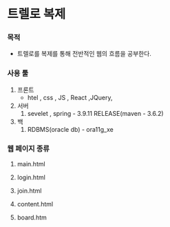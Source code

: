 # 트렐로 복제

### 목적

- 트렐로를 복제를 통해 전반적인 웹의 흐름을 공부한다.

### 사용 툴

1. 프론트
   - htel , css , JS , React ,JQuery, 
2. 서버
   1. sevelet , spring - 3.9.11 RELEASE(maven - 3.6.2)
3. 백
   1. RDBMS(oracle db)  - ora11g_xe

### 웹 페이지 종류

1. main.html

2. login.html

3. join.html
4. content.html
5. board.htm